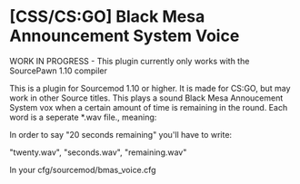 # [CSS/CS:GO] Black Mesa Announcement System Voice
WORK IN PROGRESS - This plugin currently only works with the SourcePawn 1.10 compiler



This is a plugin for Sourcemod 1.10 or higher. It is made for CS:GO, but may work in other Source titles.
This plays a sound Black Mesa Annoucement System vox when a certain amount of time is remaining in the round.
Each word is a seperate *.wav file., meaning:

In order to say "20 seconds remaining" you'll have to write:

"twenty.wav", "seconds.wav", "remaining.wav"

In your cfg/sourcemod/bmas_voice.cfg